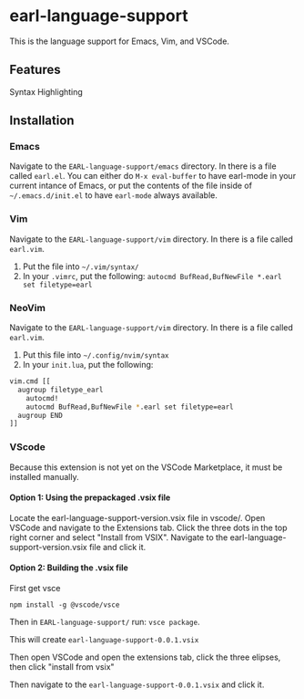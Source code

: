 # earl-language-support

This is the language support for Emacs, Vim, and VSCode.

## Features

Syntax Highlighting

## Installation

### Emacs
Navigate to the `EARL-language-support/emacs` directory. In there is a file called `earl.el`.
You can either do `M-x eval-buffer` to have earl-mode in your current intance of Emacs, or put the contents
of the file inside of `~/.emacs.d/init.el` to have `earl-mode` always available.

### Vim

Navigate to the `EARL-language-support/vim` directory. In there is a file called `earl.vim`.

1. Put the file into `~/.vim/syntax/`
2. In your `.vimrc`, put the following: `autocmd BufRead,BufNewFile *.earl set filetype=earl`

### NeoVim

Navigate to the `EARL-language-support/vim` directory. In there is a file called `earl.vim`.

1. Put this file into `~/.config/nvim/syntax`
2. In your `init.lua`, put the following:

```bash
vim.cmd [[
  augroup filetype_earl
    autocmd!
    autocmd BufRead,BufNewFile *.earl set filetype=earl
  augroup END
]]
```

### VScode

Because this extension is not yet on the VSCode Marketplace, it must be installed manually.

#### Option 1: Using the prepackaged .vsix file
Locate the earl-language-support-version.vsix file in vscode/. Open VSCode and navigate to the Extensions tab. Click the three dots in the top right corner and select "Install from VSIX". Navigate to the earl-language-support-version.vsix file and click it.

#### Option 2: Building the .vsix file

First get vsce
```
npm install -g @vscode/vsce
```

Then in `EARL-language-support/` run: `vsce package`.

This will create `earl-language-support-0.0.1.vsix`

Then open VSCode and open the extensions tab, click the three elipses, then click "install from vsix"

Then navigate to the `earl-language-support-0.0.1.vsix` and click it.
